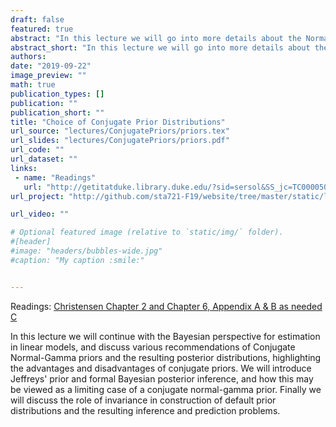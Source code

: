 ```yaml
---
draft: false
featured: true
abstract: "In this lecture we will go into more details about the Normal-Gamma conjugate prior and limiting cases in linear models."
abstract_short: "In this lecture we will go into more details about the Normal-Gamma conjugate prior and limiting cases in linear models."
authors:
date: "2019-09-22"
image_preview: ""
math: true
publication_types: []
publication: ""
publication_short: ""
title: "Choice of Conjugate Prior Distributions"
url_source: "lectures/ConjugatePriors/priors.tex"
url_slides: "lectures/ConjugatePriors/priors.pdf"
url_code: ""
url_dataset: ""
links: 
 - name: "Readings"
   url: "http://getitatduke.library.duke.edu/?sid=sersol&SS_jc=TC0000508493&title=Plane%20Answers%20to%20Complex%20Questions%3A%20The%20Theory%20of%20Linear%20Models"
url_project: "http://github.com/sta721-F19/website/tree/master/static/lectures/Bayes-Intro"

url_video: ""

# Optional featured image (relative to `static/img/` folder).
#[header]
#image: "headers/bubbles-wide.jpg"
#caption: "My caption :smile:"


---
```


Readings: [Christensen Chapter 2 and Chapter 6, Appendix A & B as needed C](http://getitatduke.library.duke.edu/?sid=sersol&SS_jc=TC0000508493&title=Plane%20Answers%20to%20Complex%20Questions%3A%20The%20Theory%20of%20Linear%20Models)

In this lecture we will continue with the Bayesian perspective for estimation in linear models, and discuss various recommendations of Conjugate Normal-Gamma priors and the resulting posterior distributions, highlighting the advantages and disadvantages of conjugate priors.  We will introduce Jeffreys' prior and formal Bayesian posterior inference, and how this may be viewed as a limiting case of a conjugate normal-gamma prior. Finally we will discuss the role of invariance  in construction of default prior distributions and the resulting inference and prediction problems. 

